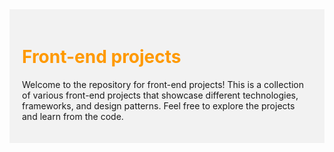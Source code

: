 <style>
.code-block {
    background-color: #f2f2f2;
    padding: 20px;
}
</style>

<div class="code-block">
    
# <span style="color: #ff9900;">Front-end projects</span>

Welcome to the repository for front-end projects! This is a collection of various front-end projects that showcase different technologies, frameworks, and design patterns. Feel free to explore the projects and learn from the code.

</div>


